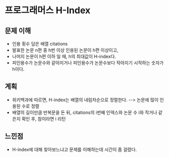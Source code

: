 # 프로그래머스 H-Index

## 문제 이해

- 인용 횟수 담은 배열 citations
- 발표한 논문 n편 중 h번 이상 인용된 논문이 h편 이상이고,
- 나머지 논문이 h편 이하 일 때, h의 최대값이 H-index다.
- 피인용수가 논문수와 같아지거나 피인용수가 논문수보다 작아지기 시작하는 숫자가 h이다.

## 계획

- 위키백과에 따르면, H-index는 배열의 내림차순으로 정렬한다. --> 논문에 많이 인용된 수로 정렬
- 배열의 길이만큼 반복문을 돈 뒤, citations의 i번째 인덱스와 논문 수 i와 작거나 같은지 확인 후, 참이라면 i 리턴

## 느낀점

- H-index에 대해 찾아보느냐고 문제를 이해하는데 시간이 좀 걸렸다.
